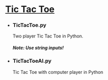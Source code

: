 # [Tic Tac Toe](https://en.wikipedia.org/wiki/Tic-tac-toe)

- ### TicTacToe.py 
  Two player Tic Tac Toe in Python.
  ##### Note: Use string inputs!

- ### TicTacToeAI.py
  Tic Tac Toe with computer player in Python

